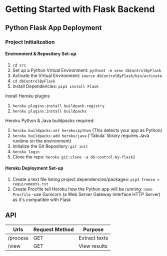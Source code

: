 # Getting Started with Flask Backend

## Python Flask App Deployment
### Project Initialization
#### Environment & Repository Set-up
1. ```cd src```
2. Set up a Python Virtual Environment: ```python3 -m venv dbControlByFlask```
3. Activate the Virtual Environment: ```source dbControlByFlask/bin/activate```
4. ```cd dbControlByFlask```
5. Install Dependencies: ```pip3 install Flask```

Install Heroku plugins
1. ```heroku plugins:install buildpack-registry```
2. ```heroku plugins:install buildpacks```

Heroku Python & Java buildpacks required: 
1. ```heroku buildpacks:set heroku/python``` (This detects your app as Python)
2. ```heroku buildpacks:add heroku/java``` ('Tabula' library requires Java runtime on the environment)
3. Initialize the Git Repository: ```git init```
4. ```heroku login```
5. Clone the repo: ```heroku git:clone -a db-control-by-flask2```

#### Heroku Deployment Set-up
1. Create a text file listing project dependencies/packages: ```pip3 freeze > requirements.txt```
2. Create Procfile tell Heroku how the Python app will be running: ```nano Procfile```  -use Gunicorn (a Web Server Gateway Interface HTTP Server) as it's compatible with Flask



## API
| Urls                                   | Request Method | Purpose                        |
| -------------------------------------- | -------------- | ------------------------------ |
| /process                               | GET            | Extract texts                  |
| /view                                  | GET            | View results                   |

